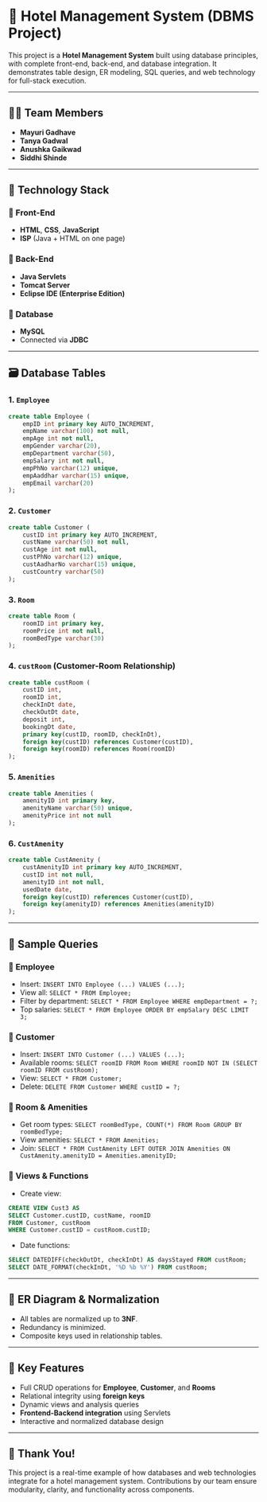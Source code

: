 
# 🏨 Hotel Management System (DBMS Project)

This project is a **Hotel Management System** built using database principles, with complete front-end, back-end, and database integration. It demonstrates table design, ER modeling, SQL queries, and web technology for full-stack execution.

---

## 👩‍💻 Team Members
- **Mayuri Gadhave**
- **Tanya Gadwal**
- **Anushka Gaikwad**
- **Siddhi Shinde**

---

## 🧰 Technology Stack

### 🔹 Front-End
- **HTML**, **CSS**, **JavaScript**
- **ISP** (Java + HTML on one page)

### 🔹 Back-End
- **Java Servlets**
- **Tomcat Server**
- **Eclipse IDE (Enterprise Edition)**

### 🔹 Database
- **MySQL**
- Connected via **JDBC**

---

## 🗃️ Database Tables

### 1. `Employee`
```sql
create table Employee (
    empID int primary key AUTO_INCREMENT,
    empName varchar(100) not null,
    empAge int not null,
    empGender varchar(20),
    empDepartment varchar(50),
    empSalary int not null,
    empPhNo varchar(12) unique,
    empAaddhar varchar(15) unique,
    empEmail varchar(20)
);
```

### 2. `Customer`
```sql
create table Customer (
    custID int primary key AUTO_INCREMENT,
    custName varchar(50) not null,
    custAge int not null,
    custPhNo varchar(12) unique,
    custAadharNo varchar(15) unique,
    custCountry varchar(50)
);
```

### 3. `Room`
```sql
create table Room (
    roomID int primary key,
    roomPrice int not null,
    roomBedType varchar(30)
);
```

### 4. `custRoom` (Customer-Room Relationship)
```sql
create table custRoom (
    custID int,
    roomID int,
    checkInDt date,
    checkOutDt date,
    deposit int,
    bookingDt date,
    primary key(custID, roomID, checkInDt),
    foreign key(custID) references Customer(custID),
    foreign key(roomID) references Room(roomID)
);
```

### 5. `Amenities`
```sql
create table Amenities (
    amenityID int primary key,
    amenityName varchar(50) unique,
    amenityPrice int not null
);
```

### 6. `CustAmenity`
```sql
create table CustAmenity (
    custAmenityID int primary key AUTO_INCREMENT,
    custID int not null,
    amenityID int not null,
    usedDate date,
    foreign key(custID) references Customer(custID),
    foreign key(amenityID) references Amenities(amenityID)
);
```

---

## 🧾 Sample Queries

### 📌 Employee
- Insert: `INSERT INTO Employee (...) VALUES (...);`
- View all: `SELECT * FROM Employee;`
- Filter by department: `SELECT * FROM Employee WHERE empDepartment = ?;`
- Top salaries: `SELECT * FROM Employee ORDER BY empSalary DESC LIMIT 3;`

### 📌 Customer
- Insert: `INSERT INTO Customer (...) VALUES (...);`
- Available rooms: `SELECT roomID FROM Room WHERE roomID NOT IN (SELECT roomID FROM custRoom);`
- View: `SELECT * FROM Customer;`
- Delete: `DELETE FROM Customer WHERE custID = ?;`

### 📌 Room & Amenities
- Get room types: `SELECT roomBedType, COUNT(*) FROM Room GROUP BY roomBedType;`
- View amenities: `SELECT * FROM Amenities;`
- Join: `SELECT * FROM CustAmenity LEFT OUTER JOIN Amenities ON CustAmenity.amenityID = Amenities.amenityID;`

### 📌 Views & Functions
- Create view:
```sql
CREATE VIEW Cust3 AS
SELECT Customer.custID, custName, roomID
FROM Customer, custRoom
WHERE Customer.custID = custRoom.custID;
```

- Date functions:
```sql
SELECT DATEDIFF(checkOutDt, checkInDt) AS daysStayed FROM custRoom;
SELECT DATE_FORMAT(checkInDt, '%D %b %Y') FROM custRoom;
```

---

## 🧩 ER Diagram & Normalization

- All tables are normalized up to **3NF**.
- Redundancy is minimized.
- Composite keys used in relationship tables.

---

## 🧠 Key Features
- Full CRUD operations for **Employee**, **Customer**, and **Rooms**
- Relational integrity using **foreign keys**
- Dynamic views and analysis queries
- **Frontend-Backend integration** using Servlets
- Interactive and normalized database design

---

## 🙏 Thank You!

This project is a real-time example of how databases and web technologies integrate for a hotel management system. Contributions by our team ensure modularity, clarity, and functionality across components.
